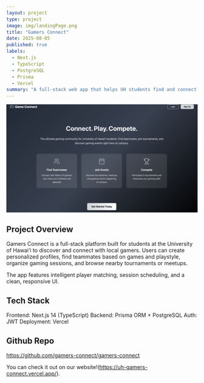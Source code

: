 ```yaml
---
layout: project
type: project
image: img/landingPage.png
title: "Gamers Connect"
date: 2025-08-05
published: true
labels:
  - Next.js
  - TypeScript
  - PostgreSQL
  - Prisma
  - Vercel
summary: "A full-stack web app that helps UH students find and connect with local gamers through matchmaking, sessions, and events."
---
```



  <img src="../img/landingPage.png" >

## Project Overview
Gamers Connect is a full-stack platform built for students at the University of Hawai‘i to discover and connect with local gamers. Users can create personalized profiles, find teammates based on games and playstyle, organize gaming sessions, and browse nearby tournaments or meetups.

The app features intelligent player matching, session scheduling, and a clean, responsive UI.

## Tech Stack
Frontend: Next.js 14 (TypeScript)
Backend: Prisma ORM + PostgreSQL
Auth: JWT
Deployment: Vercel

## Github Repo

https://github.com/gamers-connect/gamers-connect


You can check it out on our website!(https://uh-gamers-connect.vercel.app/).

